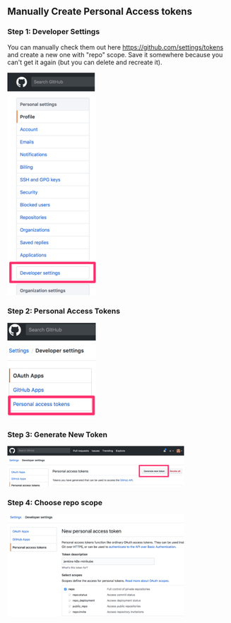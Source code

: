 ## Manually Create Personal Access tokens

### Step 1: Developer Settings

You can manually check them out here https://github.com/settings/tokens and create a new one with "repo" scope. Save it somewhere because you can't get it again (but you can delete and recreate it).

<img src="../images/new_personal_access_token_manual_step1.png" width="200" />

### Step 2: Personal Access Tokens

<img src="../images/new_personal_access_token_manual_step2.png" width="200" />

### Step 3: Generate New Token

<img src="../images/new_personal_access_token_manual_step3.png" width="400" />

### Step 4: Choose repo scope

<img src="../images/new_personal_access_token_manual_step4.png" width="400" />
